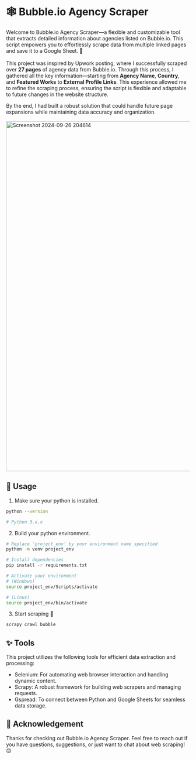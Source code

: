 # 🕸️ Bubble.io Agency Scraper
Welcome to Bubble.io Agency Scraper—a flexible and customizable tool that extracts detailed information about agencies listed on Bubble.io. This script empowers you to effortlessly scrape data from multiple linked pages and save it to a Google Sheet. 🎉<br><br>
This project was inspired by Upwork posting, where I successfully scraped over **27 pages** of agency data from Bubble.io. Through this process, I gathered all the key information—starting from **Agency Name**, **Country**, and **Featured Works** to **External Profile Links**. This experience allowed me to refine the scraping process, ensuring the script is flexible and adaptable to future changes in the website structure.

By the end, I had built a robust solution that could handle future page expansions while maintaining data accuracy and organization.
<br><br>
<img width="956" alt="Screenshot 2024-09-26 204614" src="https://github.com/user-attachments/assets/fe63ed6e-38e0-4100-a27c-a008e366d44d">

## 🏃 Usage
1. Make sure your python is installed.
```bash
python --version

# Python 3.x.x
```
2. Build your python environment.
```bash
# Replace 'project_env' by your environment name specified
python -m venv project_env

# Install dependencies
pip install -r requirements.txt

# Activate your environment
# (Windows)
source project_env/Scripts/activate

# (Linux)
source project_env/bin/activate
```  
3. Start scraping 🎉
```bash
scrapy crawl bubble
```

## ✨ Tools
This project utilizes the following tools for efficient data extraction and processing:

* Selenium: For automating web browser interaction and handling dynamic content.
* Scrapy: A robust framework for building web scrapers and managing requests.
* Gspread: To connect between Python and Google Sheets for seamless data storage.

## 🙏 Acknowledgement
Thanks for checking out Bubble.io Agency Scraper. Feel free to reach out if you have questions, suggestions, or just want to chat about web scraping! 😊

